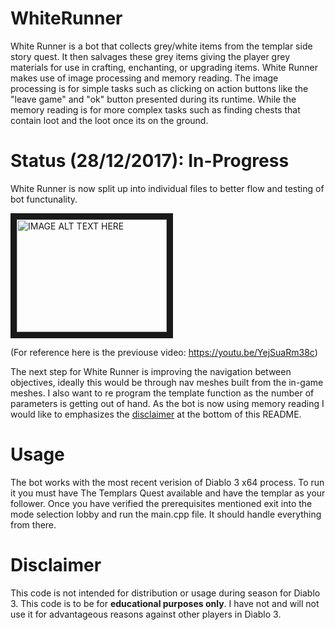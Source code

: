 # WhiteRunner
White Runner is a bot that collects grey/white items from the templar side story quest. It then salvages these grey items giving the player grey materials for use in crafting, enchanting, or upgrading items. White Runner makes use of image processing and memory reading. The image processing is for simple tasks such as clicking on action buttons like the "leave game" and "ok" button presented during its runtime. While the memory reading is for more complex tasks such as finding chests that contain loot and the loot once its on the ground.

# Status (28/12/2017): In-Progress
White Runner is now split up into individual files to better flow and testing of bot functunality.

<a href="http://www.youtube.com/watch?feature=player_embedded&v=Wsy5g44H9FU
" target="_blank"><img src="http://img.youtube.com/vi/Wsy5g44H9FU/0.jpg" 
alt="IMAGE ALT TEXT HERE" width="240" height="180" border="10" /></a>

(For reference here is the previouse video: <https://youtu.be/YejSuaRm38c>)

The next step for White Runner is improving the navigation between objectives, ideally this would be through nav meshes built from the in-game meshes. I also want to re program the template function as the number of parameters is getting out of hand. As the bot is now using memory reading I would like to emphasizes the [disclaimer](https://github.com/Per-Plex/WhiteRunner#disclaimer) at the bottom of this README.

# Usage
The bot works with the most recent verision of Diablo 3 x64 process. To run it you must have The Templars Quest available and have the templar as your follower. Once you have verified the prerequisites mentioned exit into the mode selection lobby and run the main.cpp file. It should handle everything from there.

# Disclaimer
This code is not intended for distribution or usage during season for Diablo 3. This code is to be for **educational purposes only**. I have not and will not use it for advantageous reasons against other players in Diablo 3.
